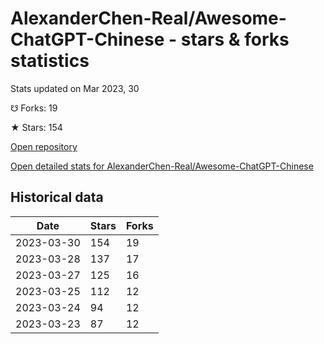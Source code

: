 # AlexanderChen-Real/Awesome-ChatGPT-Chinese - stars & forks statistics

Stats updated on Mar 2023, 30

☋ Forks: 19

★ Stars: 154

[Open repository](https://github.com/AlexanderChen-Real/Awesome-ChatGPT-Chinese)

[Open detailed stats for AlexanderChen-Real/Awesome-ChatGPT-Chinese](https://reviewgithub.com/rep/AlexanderChen-Real/Awesome-ChatGPT-Chinese)

## Historical data
| Date | Stars | Forks |
|------|-------|-------|
| 2023-03-30 | 154 | 19 | 
| 2023-03-28 | 137 | 17 | 
| 2023-03-27 | 125 | 16 | 
| 2023-03-25 | 112 | 12 | 
| 2023-03-24 | 94 | 12 | 
| 2023-03-23 | 87 | 12 | 

